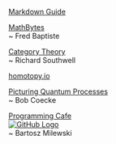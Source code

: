 <link rel="stylesheet" type="text/css" href="{{ site.baseurl }}/styles.css">

[Markdown Guide](https://www.markdownguide.org)  

[MathBytes](https://www.youtube.com/@mathbyteacademy)  
~ Fred Baptiste

[Category Theory](https://www.youtube.com/playlist?list=PLCTMeyjMKRkoS699U0OJ3ymr3r01sI08l)   
~ Richard Southwell  

[homotopy.io](https://beta.homotopy.io)  

[Picturing Quantum Processes](https://www.youtube.com/@OxfordQuantumVideo/search?query=Picturing%20Quantum%20Processes)  
~ Bob Coecke  

[Programming Cafe](https://bartoszmilewski.com)  
[![GitHub Logo](https://github.githubassets.com/images/modules/logos_page/GitHub-Mark.png)](https://github.com/BartoszMilewski)  
~ Bartosz Milewski  

